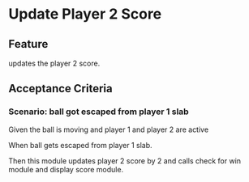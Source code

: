 # Update Player 2 Score

## Feature

updates the player 2 score.

## Acceptance Criteria

### Scenario: ball got escaped from player 1 slab

  Given the ball is moving and player 1
  and player 2 are active

  When ball gets escaped from player 1 slab.

  Then this module updates player 2 score by 2
  and calls check for win module
  and display score module.
